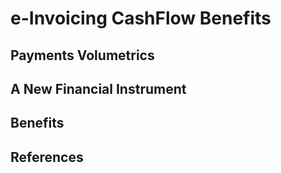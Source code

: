 # e-Invoicing CashFlow Benefits

## Payments Volumetrics

## A New Financial Instrument

## Benefits

## References
